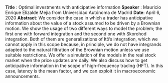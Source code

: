 __Title__ : Optimal investments with anticipative information
__Speaker__ : Mauricio Enrique Elizalde Mejía from Universidad Autónoma de Madrid
__Date__: April 6, 2020
__Abstract__: 
We consider the case in which a trader has anticipative information about the value of a stock assumed to be driven by a Brownian motion. We show the usage of two different ways to model the problem; the first one with forward integration and the second one with Skorohod integration. Both of them are generalizations of Itô’s integration, which we cannot apply in this scope because, in principle, we do not have integrands adapted to the natural filtration of the Brownian motion unless we use suitable restrictions. We offer a simulation of the models in the real stock market when the price updates are daily. We also discuss how to get anticipative information in the scope of high-frequency trading (HFT). In this case, latency is the mean factor, and we can exploit it in macroeconomic announcements.
